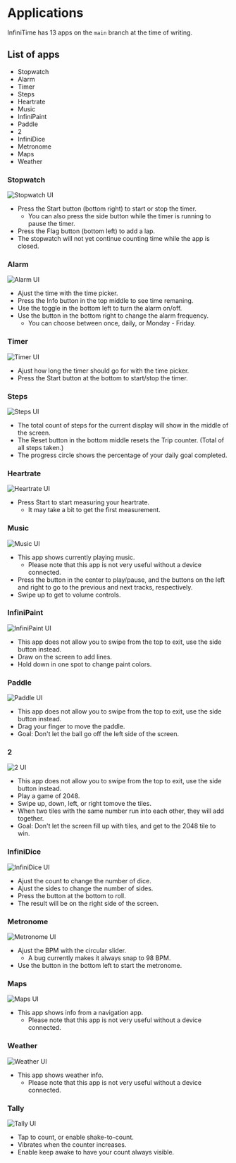 # Applications

InfiniTime has 13 apps on the `main` branch at the time of writing.

## List of apps
- Stopwatch
- Alarm
- Timer
- Steps
- Heartrate
- Music
- InfiniPaint
- Paddle
- 2
- InfiniDice
- Metronome
- Maps
- Weather

### Stopwatch
![Stopwatch UI](/doc/gettingStarted/AppsScreenshots/stopwatch.png)
- Press the Start button (bottom right) to start or stop the timer.
   - You can also press the side button while the timer is running to pause the timer.
- Press the Flag button (bottom left) to add a lap.
- The stopwatch will not yet continue counting time while the app is closed.

### Alarm
![Alarm UI](/doc/gettingStarted/AppsScreenshots/alarm.png)
- Ajust the time with the time picker.
- Press the Info button in the top middle to see time remaning.
- Use the toggle in the bottom left to turn the alarm on/off.
- Use the button in the bottom right to change the alarm frequency.
   - You can choose between once, daily, or Monday - Friday.

### Timer
![Timer UI](/doc/gettingStarted/AppsScreenshots/timer.png)
- Ajust how long the timer should go for with the time picker.
- Press the Start button at the bottom to start/stop the timer.

### Steps
![Steps UI](/doc/gettingStarted/AppsScreenshots/steps.png)
- The total count of steps for the current display will show in the middle of the screen.
- The Reset button in the bottom middle resets the Trip counter. (Total of all steps taken.)
- The progress circle shows the percentage of your daily goal completed.

### Heartrate
![Heartrate UI](/doc/gettingStarted/AppsScreenshots/Heartrate.png)
- Press Start to start measuring your heartrate.
    - It may take a bit to get the first measurement.

### Music
![Music UI](/doc/gettingStarted/AppsScreenshots/Music.png)
- This app shows currently playing music.
    - Please note that this app is not very useful without a device connected.
- Press the button in the center to play/pause, and the buttons on the left and right to go to the previous and next tracks, respectively.
- Swipe up to get to volume controls.

### InfiniPaint
![InfiniPaint UI](/doc/gettingStarted/AppsScreenshots/Paint.png)
- This app does not allow you to swipe from the top to exit, use the side button instead.
- Draw on the screen to add lines.
- Hold down in one spot to change paint colors.

### Paddle
![Paddle UI](/doc/gettingStarted/AppsScreenshots/Pong.png)
- This app does not allow you to swipe from the top to exit, use the side button instead.
- Drag your finger to move the paddle.
- Goal: Don't let the ball go off the left side of the screen.

### 2
![2 UI](/doc/gettingStarted/AppsScreenshots/2048.png)
- This app does not allow you to swipe from the top to exit, use the side button instead.
- Play a game of 2048.
- Swipe up, down, left, or right tomove the tiles.
- When two tiles with the same number run into each other, they will add together.
- Goal: Don't let the screen fill up with tiles, and get to the 2048 tile to win.

### InfiniDice
![InfiniDice UI](/doc/gettingStarted/AppsScreenshots/Dice.png)
- Ajust the count to change the number of dice.
- Ajust the sides to change the number of sides.
- Press the button at the bottom to roll.
- The result will be on the right side of the screen.

### Metronome
![Metronome UI](/doc/gettingStarted/AppsScreenshots/Metronome.png)
- Ajust the BPM with the circular slider.
    - A bug currently makes it always snap to 98 BPM.
- Use the button in the bottom left to start the metronome.

### Maps
![Maps UI](/doc/gettingStarted/AppsScreenshots/Maps.png)
- This app shows info from a navigation app.
    - Please note that this app is not very useful without a device connected.

### Weather
![Weather UI](/doc/gettingStarted/AppsScreenshots/Weather.png)
- This app shows weather info.
    - Please note that this app is not very useful without a device connected.

### Tally
![Tally UI](/doc/gettingStarted/AppsScreenshots/Tally.png)
- Tap to count, or enable shake-to-count.
- Vibrates when the counter increases.
- Enable keep awake to have your count always visible.
